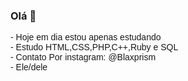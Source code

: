 ### Olá 👋
<p style="font-family:arial,verdana">
- Hoje em dia estou apenas estudando<br/>
- Estudo HTML,CSS,PHP,C++,Ruby e SQL<br/>
- Contato Por instagram: @Blaxprism<br/>
- Ele/dele<br/>
</p>
